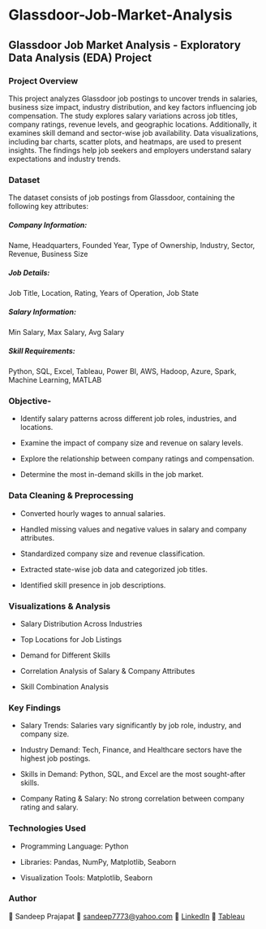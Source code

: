 # Glassdoor-Job-Market-Analysis


## Glassdoor Job Market Analysis - Exploratory Data Analysis (EDA) Project

### Project Overview

This project analyzes Glassdoor job postings to uncover trends in salaries, business size impact, industry distribution, and key factors influencing job compensation. The study explores salary variations across job titles, company ratings, revenue levels, and geographic locations. Additionally, it examines skill demand and sector-wise job availability. Data visualizations, including bar charts, scatter plots, and heatmaps, are used to present insights. The findings help job seekers and employers understand salary expectations and industry trends.

### Dataset

The dataset consists of job postings from Glassdoor, containing the following key attributes:

##### Company Information: 
Name, Headquarters, Founded Year, Type of Ownership, Industry, Sector, Revenue, Business Size

##### Job Details: 
Job Title, Location, Rating, Years of Operation, Job State

##### Salary Information: 
Min Salary, Max Salary, Avg Salary

##### Skill Requirements: 
Python, SQL, Excel, Tableau, Power BI, AWS, Hadoop, Azure, Spark, Machine Learning, MATLAB

### Objective-

* Identify salary patterns across different job roles, industries, and locations.

* Examine the impact of company size and revenue on salary levels.

* Explore the relationship between company ratings and compensation.

* Determine the most in-demand skills in the job market.


### Data Cleaning & Preprocessing

* Converted hourly wages to annual salaries.

* Handled missing values and negative values in salary and company attributes.

* Standardized company size and revenue classification.

* Extracted state-wise job data and categorized job titles.

* Identified skill presence in job descriptions.

### Visualizations & Analysis

* Salary Distribution Across Industries

* Top Locations for Job Listings

* Demand for Different Skills

* Correlation Analysis of Salary & Company Attributes

* Skill Combination Analysis

### Key Findings

* Salary Trends: Salaries vary significantly by job role, industry, and company size.

* Industry Demand: Tech, Finance, and Healthcare sectors have the highest job postings.

* Skills in Demand: Python, SQL, and Excel are the most sought-after skills.

* Company Rating & Salary: No strong correlation between company rating and salary.


### Technologies Used

* Programming Language: Python

* Libraries: Pandas, NumPy, Matplotlib, Seaborn

* Visualization Tools: Matplotlib, Seaborn


### Author
👤 Sandeep Prajapat 📧 sandeep7773@yahoo.com 🔗 [LinkedIn](https://www.linkedin.com/in/sandeep-kumar-prajapat)  🔗 [Tableau](https://public.tableau.com/app/profile/sandeep.kumar.prajapat/vizzes)

